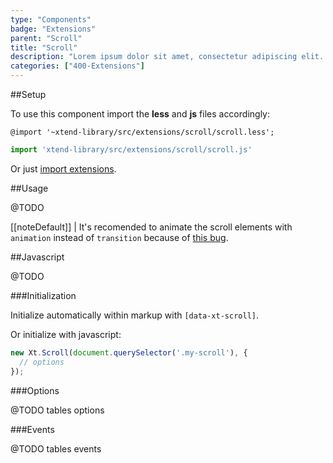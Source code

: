 ```yaml
---
type: "Components"
badge: "Extensions"
parent: "Scroll"
title: "Scroll"
description: "Lorem ipsum dolor sit amet, consectetur adipiscing elit. Nunc tempus laoreet leo sit amet iaculis."
categories: ["400-Extensions"]
---
```


##Setup

To use this component import the **less** and **js** files accordingly:

```less
@import '~xtend-library/src/extensions/scroll/scroll.less';
```

```jsx
import 'xtend-library/src/extensions/scroll/scroll.js'
```

Or just [import extensions](/components/setup/#usage).

##Usage

@TODO

[[noteDefault]]
| It's recomended to animate the scroll elements with <code>animation</code> instead of <code>transition</code> because of <a href="{% link faq.html %}#browsers-bugs-fixed-position">this bug</a>.

##Javascript

@TODO

###Initialization

Initialize automatically within markup with `[data-xt-scroll]`.

Or initialize with javascript:

```jsx
new Xt.Scroll(document.querySelector('.my-scroll'), {
  // options
});
```

###Options

@TODO tables options

###Events

@TODO tables events
